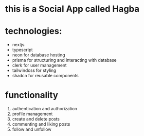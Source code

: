 # this is a Social App called Hagba

# technologies:

- nextjs
- typescript
- neon for database hosting
- prisma for structuring and interacting with database
- clerk for user management
- tailwindcss for styling
- shadcn for reusable components

# functionality

1. authentication and authorization
2. profile management
3. create and delete posts
4. commenting and liking posts
5. follow and unfollow
